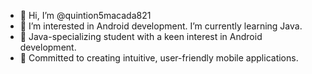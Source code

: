 - 👋 Hi, I’m @quintion5macada821
- 👀 I’m interested in Android development. I’m currently learning Java.
- 🌱 Java-specializing student with a keen interest in Android development.
- 👋 Committed to creating intuitive, user-friendly mobile applications.
